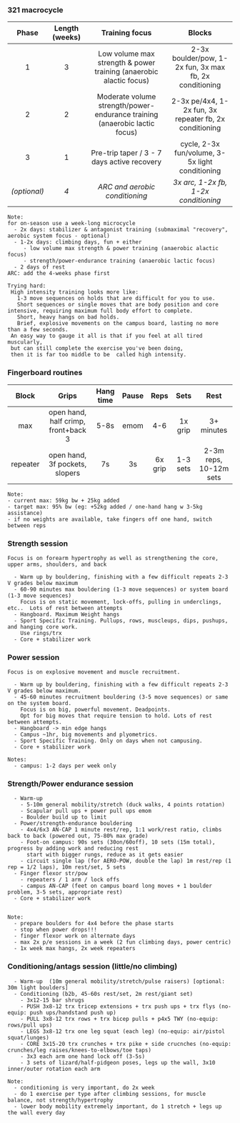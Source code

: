 ### 321 macrocycle

| Phase | Length (weeks) | Training focus | Blocks |
|:-:|:-:|:-:|:-:|
| 1 | 3 | Low volume max strength & power training (anaerobic alactic focus) | 2-3x boulder/pow, 1-2x fun, 3x max fb, 2x conditioning |
| 2 | 2 | Moderate volume strength/power-endurance training (anaerobic lactic focus) | 2-3x pe/4x4, 1-2x fun, 3x repeater fb, 2x conditioning |
| 3 | 1 | Pre-trip taper / 3 - 7 days active recovery | cycle, 2-3x fun/volume, 3-5x light conditioning |
| _(optional)_ | _4_ | _ARC and aerobic conditioning_ | _3x arc, 1-2x fb, 1-2x conditioning_ |


```
Note: 
for on-season use a week-long microcycle
  - 2x days: stabilizer & antagonist training (submaximal "recovery", aerobic system focus - optional)
  - 1-2x days: climbing days, fun + either
     - low volume max strength & power training (anaerobic alactic focus)
     - strength/power-endurance training (anaerobic lactic focus)
  - 2 days of rest
ARC: add the 4-weeks phase first

Trying hard:
 High intensity training looks more like:
   1-3 move sequences on holds that are difficult for you to use.
   Short sequences or single moves that are body position and core intensive, requiring maximum full body effort to complete.  
   Short, heavy hangs on bad holds.
   Brief, explosive movements on the campus board, lasting no more than a few seconds.
 An easy way to gauge it all is that if you feel at all tired muscularly,
 but can still complete the exercise you've been doing,
 then it is far too middle to be  called high intensity.  
```

### Fingerboard routines

| Block | Grips | Hang time | Pause | Reps | Sets | Rest |
|:-:|:-:|:-:|:-:|:-:|:-:|:-:|
| max | open hand, half crimp, front+back 3 | 5-8s | emom | 4-6 | 1x grip | 3+ minutes |
| repeater | open hand, 3f pockets, slopers | 7s | 3s | 6x grip | 1-3 sets | 2-3m reps, 10-12m sets |


```
Note:
- current max: 59kg bw + 25kg added
- target max: 95% bw (eg: +52kg added / one-hand hang w 3-5kg assistance)
- if no weights are available, take fingers off one hand, switch between reps
```

### Strength session

```
Focus is on forearm hypertrophy as well as strengthening the core, upper arms, shoulders, and back

  - Warm up by bouldering, finishing with a few difficult repeats 2-3 V grades below maximum
  - 60-90 minutes max bouldering (1-3 move sequences) or system board (1-3 move sequences)
    Focus is on static movement, lock-offs, pulling in underclings, etc..  Lots of rest between attempts
  - Hangboard. Maximum Weight hangs
  - Sport Specific Training. Pullups, rows, muscleups, dips, pushups, and hanging core work.
    Use rings/trx
  - Core + stabilizer work
```

### Power session

```
Focus is on explosive movement and muscle recruitment.

  - Warm up by bouldering, finishing with a few difficult repeats 2-3 V grades below maximum.
  - 45-60 minutes recruitment bouldering (3-5 move sequences) or same on the system board. 
    Focus is on big, powerful movement. Deadpoints.
    Opt for big moves that require tension to hold. Lots of rest between attempts.
  - Hangboard -> min edge hangs
  - Campus ~1hr, big movements and plyometrics.
  - Sport Specific Training. Only on days when not campusing.
  - Core + stabilizer work

Notes:
  - campus: 1-2 days per week only
```

### Strength/Power endurance session

```
  - Warm-up
    - 5-10m general mobility/stretch (duck walks, 4 points rotation)
    - Scapular pull ups + power pull ups emom
    - Boulder build up to limit
  - Power/strength-endurance bouldering
    - 4x4/6x3 AN-CAP 1 minute rest/rep, 1:1 work/rest ratio, climbs back to back (powered out, 75-80% max grade)
    - Foot-on campus: 90s sets (30on/60off), 10 sets (15m total), progress by adding work and reducing rest
      start with bigger rungs, reduce as it gets easier
    - circuit single lap (for AERO-POW, double the lap) 1m rest/rep (1 rep = 1/2 laps), 10m rest/set, 5 sets
  - Finger flexor str/pow
    - repeaters / 1 arm / lock offs
    - campus AN-CAP (feet on campus board long moves + 1 boulder problem, 3-5 sets, appropriate rest)
  - Core + stabilizer work
 

Note:
  - prepare boulders for 4x4 before the phase starts
  - stop when power drops!!!
  - finger flexor work on alternate days
  - max 2x p/e sessions in a week (2 fun climbing days, power centric)
  - 1x week max hangs, 2x week repeaters
```

### Conditioning/antags session (little/no climbing)

```
  - Warm-up  (10m general mobility/stretch/pulse raisers) [optional: 30m light boulders]
  - Conditioning (b2b, 45-60s rest/set, 2m rest/giant set)
    - 3x12-15 bar shrugs
    - PUSH 3x8-12 trx tricep extensions + trx push ups + trx flys (no-equip: push ups/handstand push up)
    - PULL 3x8-12 trx rows + trx bicep pulls + p4x5 TWY (no-equip: rows/pull ups)
    - LEGS 3x8-12 trx one leg squat (each leg) (no-equip: air/pistol squat/lunges)
    - CORE 3x15-20 trx crunches + trx pike + side crucnches (no-equip: crunches/leg raises/knees-to-elbows/toe taps)
    - 3x3 each arm one hand lock off (3-5s)    
    - 3 sets of lizard/half-pidgeon poses, legs up the wall, 3x10 inner/outer rotation each arm

Note:
  - conditioning is very important, do 2x week
  - do 1 exercise per type after climbing sessions, for muscle balance, not strength/hypertrophy
  - lower body mobility extremely important, do 1 stretch + legs up the wall every day
```
